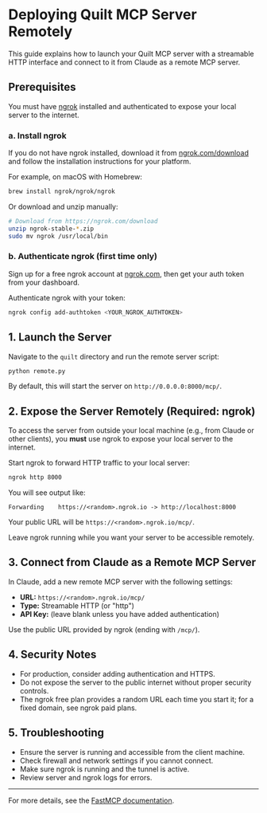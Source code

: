 # Deploying Quilt MCP Server Remotely

This guide explains how to launch your Quilt MCP server with a streamable HTTP interface and connect to it from Claude as a remote MCP server.

## Prerequisites

You must have [ngrok](https://ngrok.com/) installed and authenticated to expose your local server to the internet.

### a. Install ngrok

If you do not have ngrok installed, download it from [ngrok.com/download](https://ngrok.com/download) and follow the installation instructions for your platform.

For example, on macOS with Homebrew:

```bash
brew install ngrok/ngrok/ngrok
```

Or download and unzip manually:

```bash
# Download from https://ngrok.com/download
unzip ngrok-stable-*.zip
sudo mv ngrok /usr/local/bin
```

### b. Authenticate ngrok (first time only)

Sign up for a free ngrok account at [ngrok.com](https://ngrok.com/), then get your auth token from your dashboard.

Authenticate ngrok with your token:

```bash
ngrok config add-authtoken <YOUR_NGROK_AUTHTOKEN>
```

## 1. Launch the Server

Navigate to the `quilt` directory and run the remote server script:

```bash
python remote.py
```

By default, this will start the server on `http://0.0.0.0:8000/mcp/`.


## 2. Expose the Server Remotely (Required: ngrok)

To access the server from outside your local machine (e.g., from Claude or other clients), you **must** use ngrok to expose your local server to the internet.

Start ngrok to forward HTTP traffic to your local server:

```bash
ngrok http 8000
```

You will see output like:

```
Forwarding    https://<random>.ngrok.io -> http://localhost:8000
```

Your public URL will be `https://<random>.ngrok.io/mcp/`.

Leave ngrok running while you want your server to be accessible remotely.

## 3. Connect from Claude as a Remote MCP Server

In Claude, add a new remote MCP server with the following settings:

- **URL:** `https://<random>.ngrok.io/mcp/`
- **Type:** Streamable HTTP (or "http")
- **API Key:** (leave blank unless you have added authentication)

Use the public URL provided by ngrok (ending with `/mcp/`).

## 4. Security Notes

- For production, consider adding authentication and HTTPS.
- Do not expose the server to the public internet without proper security controls.
- The ngrok free plan provides a random URL each time you start it; for a fixed domain, see ngrok paid plans.

## 5. Troubleshooting

- Ensure the server is running and accessible from the client machine.
- Check firewall and network settings if you cannot connect.
- Make sure ngrok is running and the tunnel is active.
- Review server and ngrok logs for errors.

---
For more details, see the [FastMCP documentation](https://gofastmcp.com/deployment/running-server#streamable-http).
